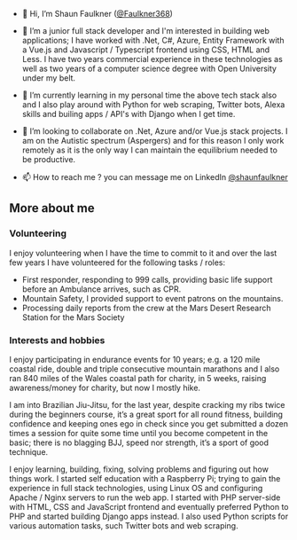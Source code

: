 - 👋 Hi, I’m Shaun Faulkner ([@Faulkner368](https://github.com/Faulkner368))

- 👀 I’m a junior full stack developer and I'm interested in building web applications; I have worked with .Net, C#, Azure, Entity Framework with a Vue.js and Javascript / Typescript frontend using CSS, HTML and Less. I have two years commercial experience in these technologies as well as two years of a computer science degree with Open University under my belt.

- 🌱 I’m currently learning in my personal time the above tech stack also and I also play around with Python for web scraping, Twitter bots, Alexa skills and builing apps / API's with Django when I get time.

- 💞️ I’m looking to collaborate on .Net, Azure and/or Vue.js stack projects. I am on the Autistic spectrum (Aspergers) and for this reason I only work remotely as it is the only way I can maintain the equilibrium needed to be productive.

- 📫 How to reach me ? you can message me on LinkedIn [@shaunfaulkner](https://www.linkedin.com/in/shaunfaulkner/)

## More about me

### Volunteering

I enjoy volunteering when I have the time to commit to it and over the last few years I have volunteered for the following tasks / roles:

-	First responder, responding to 999 calls, providing basic life support before an Ambulance arrives, such as CPR.
-	Mountain Safety, I provided support to event patrons on the mountains.
-	Processing daily reports from the crew at the Mars Desert Research Station for the Mars Society

### Interests and hobbies
I enjoy participating in endurance events for 10 years; e.g. a 120 mile coastal ride, double and triple consecutive mountain marathons and I also ran 840 miles of the Wales coastal path for charity, in 5 weeks, raising awareness/money for charity, but now I mostly hike.

I am into Brazilian Jiu-Jitsu, for the last year, despite cracking my ribs twice during the beginners course, it’s a great sport for all round fitness, building confidence and keeping ones ego in check since you get submitted a dozen times a session for quite some time until you become competent in the basic; there is no blagging BJJ, speed nor strength, it’s a sport of good technique.

I enjoy learning, building, fixing, solving problems and figuring out how things work. I started self education with a Raspberry Pi; trying to gain the experience in full stack technologies, using Linux OS and configuring Apache / Nginx servers to run the web app. I started with PHP server-side with HTML, CSS and JavaScript frontend and eventually preferred Python to PHP and started building Django apps instead. I also used Python scripts for various automation tasks, such Twitter bots and web scraping.

